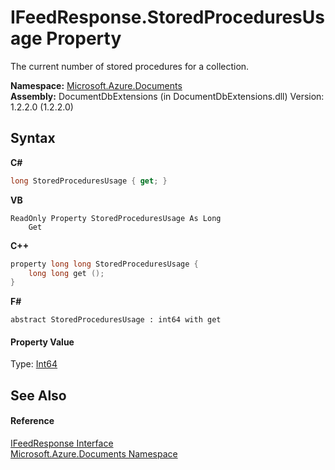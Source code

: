 # IFeedResponse.StoredProceduresUsage Property 
 

The current number of stored procedures for a collection.

**Namespace:**&nbsp;<a href="856b2e23-9c8b-2618-f913-67d85d500616">Microsoft.Azure.Documents</a><br />**Assembly:**&nbsp;DocumentDbExtensions (in DocumentDbExtensions.dll) Version: 1.2.2.0 (1.2.2.0)

## Syntax

**C#**<br />
``` C#
long StoredProceduresUsage { get; }
```

**VB**<br />
``` VB
ReadOnly Property StoredProceduresUsage As Long
	Get
```

**C++**<br />
``` C++
property long long StoredProceduresUsage {
	long long get ();
}
```

**F#**<br />
``` F#
abstract StoredProceduresUsage : int64 with get

```


#### Property Value
Type: <a href="http://msdn2.microsoft.com/en-us/library/6yy583ek" target="_blank">Int64</a>

## See Also


#### Reference
<a href="cbcd444d-ffe1-6199-9c3a-29fa6b4f474e">IFeedResponse Interface</a><br /><a href="856b2e23-9c8b-2618-f913-67d85d500616">Microsoft.Azure.Documents Namespace</a><br />